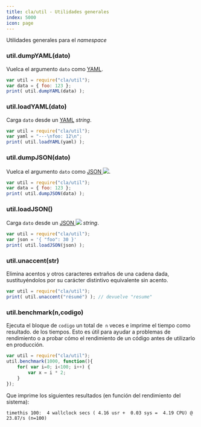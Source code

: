 ```yaml
---
title: cla/util - Utilidades generales
index: 5000
icon: page
---
```


Utilidades generales para el *namespace*

### util.dumpYAML(dato)

Vuelca el argumento `dato` como [YAML](concepts/yaml).

```javascript
var util = require("cla/util");
var data = { foo: 123 };
print( util.dumpYAML(data) );
```

### util.loadYAML(dato)

Carga `dato` desde un [YAML](concepts/yaml) *string*.

```javascript
var util = require("cla/util");
var yaml = "---\nfoo: 12\n";
print( util.loadYAML(yaml) );
```

### util.dumpJSON(dato)

Vuelca el argumento `dato` como [JSON <img class='ext-link' src='static/images/icons/window-new.svg' />](https://en.wikipedia.org/wiki/JSON).

```javascript
var util = require("cla/util");
var data = { foo: 123 };
print( util.dumpJSON(data) );
```

### util.loadJSON()

Carga `dato` desde un [JSON <img class='ext-link' src='static/images/icons/window-new.svg' />](https://en.wikipedia.org/wiki/JSON) *string*.

```javascript
var util = require("cla/util");
var json = '{ "foo": 30 }'
print( util.loadJSON(json) );
```

### util.unaccent(str)

Elimina acentos y otros caracteres extraños de una cadena dada,
sustituyéndolos por su carácter distintivo equivalente sin acento.

```javascript
var util = require("cla/util");
print( util.unaccent("résumé") ); // devuelve "resume"
```

### util.benchmark(n,codigo)


Ejecuta el bloque de `codigo` un total de` n` veces e imprime el tiempo como resultado.
 de los tiempos. Esto es útil para ayudar a problemas de rendimiento o a probar cómo el rendimiento de un código antes de utilizarlo en producción.

```javascript
var util = require("cla/util");
util.benchmark(1000, function(){
    for( var i=0; i<100; i++) {
        var x = i * 2;
    }
});
```

Que imprime los siguientes resultados (en función del rendimiento del sistema):

`timethis 100:  4 wallclock secs ( 4.16 usr +  0.03 sys =  4.19 CPU) @ 23.87/s (n=100)`

